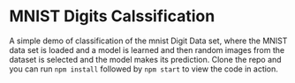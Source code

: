 # MNIST Digits Calssification
A simple demo of classification of the mnist Digit Data set, where the MNIST data set is loaded and a model is learned and then random images from the dataset is selected and the model makes its prediction. Clone the repo and you can run ```npm install``` followed by ```npm start``` to view the code in action.
